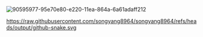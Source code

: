 ![90595977-95e70e80-e220-11ea-864a-6a61adaff212](https://github.com/user-attachments/assets/55412106-e984-4fe1-aa8b-b295a16a16b1)

https://raw.githubusercontent.com/songyang8964/songyang8964/refs/heads/output/github-snake.svg
